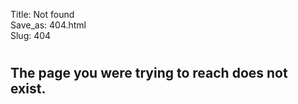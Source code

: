 Title: Not found  
Save_as: 404.html  
Slug: 404

# <i class="bi bi-x-circle"></i>

## The page you were trying to reach does not exist.
